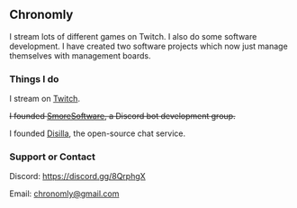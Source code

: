 <!-- ![My Logo](https://raw.githubusercontent.com/Chronomly/chronomly.github.io/master/images/pic.png) -->

## Chronomly

I stream lots of different games on Twitch. I also do some software development. I have created two software projects which now just manage themselves with management boards.

### Things I do

I stream on [Twitch](https://twitch.tv/iamverygrey).

~~I founded [SmoreSoftware](https://github.com/SmoreSoftware), a Discord bot development group.~~

I founded [Disilla](https://github.com/DisillaCorporation), the open-source chat service.

### Support or Contact

Discord: https://discord.gg/8QrphgX

Email: chronomly@gmail.com
